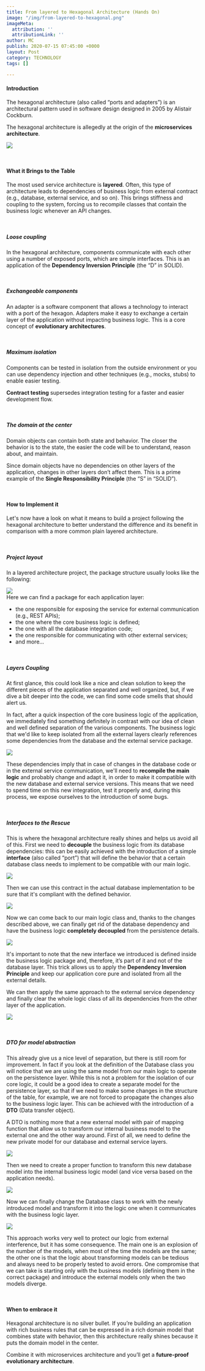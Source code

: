 ```yaml
---
title: From layered to Hexagonal Architecture (Hands On)
image: "/img/from-layered-to-hexagonal.png"
imageMeta:
  attribution: ''
  attributionLink: ''
author: MC
publish: 2020-07-15 07:45:00 +0000
layout: Post
category: TECHNOLOGY
tags: []

---
```

#### Introduction

The hexagonal architecture (also called “ports and adapters”) is an architectural pattern used in software design designed in 2005 by Alistair Cockburn.

The hexagonal architecture is allegedly at the origin of the **microservices architecture**.

![](/img/s_1.png)

<br />

#### What it Brings to the Table

The most used service architecture is **layered**. Often, this type of architecture leads to dependencies of business logic from external contract (e.g., database, external service, and so on). This brings stiffness and coupling to the system, forcing us to recompile classes that contain the business logic whenever an API changes.

<br />

##### Loose coupling

In the hexagonal architecture, components communicate with each other using a number of exposed ports, which are simple interfaces. This is an application of the **Dependency Inversion Principle** (the “D” in SOLID).

<br />

##### Exchangeable components

An adapter is a software component that allows a technology to interact with a port of the hexagon. Adapters make it easy to exchange a certain layer of the application without impacting business logic. This is a core concept of **evolutionary architectures**.

<br />

##### Maximum isolation

Components can be tested in isolation from the outside environment or you can use dependency injection and other techniques (e.g., mocks, stubs) to enable easier testing.

**Contract testing** supersedes integration testing for a faster and easier development flow.

<br />

##### The domain at the center

Domain objects can contain both state and behavior. The closer the behavior is to the state, the easier the code will be to understand, reason about, and maintain.

Since domain objects have no dependencies on other layers of the application, changes in other layers don’t affect them. This is a prime example of the **Single Responsibility Principle** (the “S” in “SOLID”).

<br />

#### How to Implement it

Let's now have a look on what it means to build a project following the hexagonal architecture to better understand the difference and its benefit in comparison with a more common plain layered architecture.

<br />

##### Project layout

In a layered architecture project, the package structure usually looks like the following:

![](/img/s_2.png)  
Here we can find a package for each application layer:

* the one responsible for exposing the service for external communication (e.g., REST APIs);
* the one where the core business logic is defined;
* the one with all the database integration code;
* the one responsible for communicating with other external services;
* and more...

<br />

##### Layers Coupling

At first glance, this could look like a nice and clean solution to keep the different pieces of the application separated and well organized, but, if we dive a bit deeper into the code, we can find some code smells that should alert us.

In fact, after a quick inspection of the core business logic of the application, we immediately find something definitely in contrast with our idea of clean and well defined separation of the various components. The business logic that we'd like to keep isolated from all the external layers clearly references some dependencies from the database and the external service package.

![](/img/s_3.png)

These dependencies imply that in case of changes in the database code or in the external service communication, we'll need to **recompile the main logic** and probably change and adapt it, in order to make it compatible with the new database and external service versions. This means that we need to spend time on this new integration, test it properly and, during this process, we expose ourselves to the introduction of some bugs.

<br />

##### Interfaces to the Rescue

This is where the hexagonal architecture really shines and helps us avoid all of this. First we need to **decouple** the business logic from its database dependencies: this can be easily achieved with the introduction of a simple **interface** (also called “port”) that will define the behavior that a certain database class needs to implement to be compatible with our main logic.

![](/img/s_4.png)

Then we can use this contract in the actual database implementation to be sure that it's compliant with the defined behavior.

![](/img/s_5.png)

Now we can come back to our main logic class and, thanks to the changes described above, we can finally get rid of the database dependency and have the business logic **completely decoupled** from the persistence details.

![](/img/s_6.png)

It's important to note that the new interface we introduced is defined inside the business logic package and, therefore, it’s part of it and not of the database layer. This trick allows us to apply the **Dependency Inversion Principle** and keep our application core pure and isolated from all the external details.

We can then apply the same approach to the external service dependency and finally clear the whole logic class of all its dependencies from the other layer of the application.

![](/img/s_7.png)

<br />

##### DTO for model abstraction

This already give us a nice level of separation, but there is still room for improvement. In fact if you look at the definition of the Database class you will notice that we are using the same model from our main logic to operate on the persistence layer. While this is not a problem for the isolation of our core logic, it could be a good idea to create a separate model for the persistence layer, so that if we need to make some changes in the structure of the table, for example, we are not forced to propagate the changes also to the business logic layer. This can be achieved with the introduction of a **DTO** (Data transfer object).

A DTO is nothing more that a new external model with pair of mapping function that allow us to transform our internal business model to the external one and the other way around. First of all, we need to define the new private model for our database and external service layers.

![](/img/s_8.png)

Then we need to create a proper function to transform this new database model into the internal business logic model (and vice versa based on the application needs).

![](/img/s_9.png)

Now we can finally change the Database class to work with the newly introduced model and transform it into the logic one when it communicates with the business logic layer.

![](/img/s_10.png)

This approach works very well to protect our logic from external interference, but it has some consequence. The main one is an explosion of the number of the models, when most of the time the models are the same; the other one is that the logic about transforming models can be tedious and always need to be properly tested to avoid errors. One compromise that we can take is starting only with the business models (defining them in the correct package) and introduce the external models only when the two models diverge.

<br />

#### When to embrace it

Hexagonal architecture is no silver bullet. If you’re building an application with rich business rules that can be expressed in a rich domain model that combines state with behavior, then this architecture really shines because it puts the domain model in the center.

Combine it with microservices architecture and you’ll get a **future-proof evolutionary architecture**.